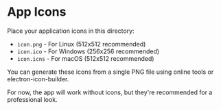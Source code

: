 # App Icons

Place your application icons in this directory:

- `icon.png` - For Linux (512x512 recommended)
- `icon.ico` - For Windows (256x256 recommended)  
- `icon.icns` - For macOS (512x512 recommended)

You can generate these icons from a single PNG file using online tools or electron-icon-builder.

For now, the app will work without icons, but they're recommended for a professional look.